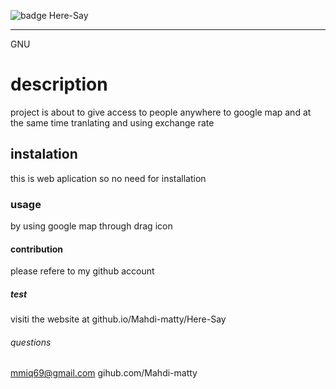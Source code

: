 
![badge](https://img.shields.io/badge/License-GPLv3-blue.svg)
Here-Say

<hr>


GNU

# description
project is about to give access to people anywhere to google map and at the same time tranlating and using exchange rate

## instalation 
this is web aplication so no need for installation

### usage
by using google map through drag icon

#### contribution 
please refere to my github account

##### test
visiti the website at github.io/Mahdi-matty/Here-Say

###### questions
 mmiq69@gmail.com
 gihub.com/Mahdi-matty